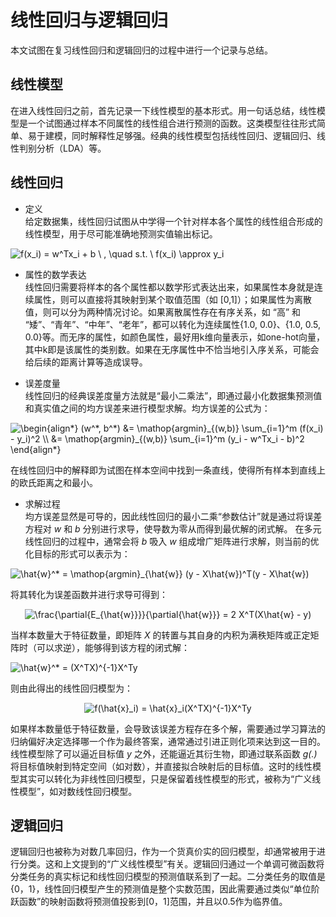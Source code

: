 # 线性回归与逻辑回归
本文试图在复习线性回归和逻辑回归的过程中进行一个记录与总结。
## 线性模型
在进入线性回归之前，首先记录一下线性模型的基本形式。用一句话总结，线性模型是一个试图通过样本不同属性的线性组合进行预测的函数。这类模型往往形式简单、易于建模，同时解释性足够强。经典的线性模型包括线性回归、逻辑回归、线性判别分析（LDA）等。

## 线性回归
* 定义  
给定数据集，线性回归试图从中学得一个针对样本各个属性的线性组合形成的线性模型，用于尽可能准确地预测实值输出标记。  

<img src="https://latex.codecogs.com/gif.latex?f(x_i)&space;=&space;w^Tx_i&space;&plus;&space;b&space;\&space;,&space;\quad&space;s.t.&space;\&space;f(x_i)&space;\approx&space;y_i" title="f(x_i) = w^Tx_i + b \ , \quad s.t. \ f(x_i) \approx y_i" />


* 属性的数学表达  
线性回归需要将样本的各个属性都以数学形式表达出来，如果属性本身就是连续属性，则可以直接将其映射到某个取值范围（如 [0,1]）；如果属性为离散值，则可以分为两种情况讨论。如果离散属性存在有序关系，如 “高” 和 “矮”、“青年”、“中年”、“老年”，都可以转化为连续属性{1.0, 0.0}、{1.0, 0.5, 0.0}等。而无序的属性，如颜色属性，最好用k维向量表示，如one-hot向量，其中k即是该属性的类别数。如果在无序属性中不恰当地引入序关系，可能会给后续的距离计算等造成误导。

* 误差度量  
线性回归的经典误差度量方法就是“最小二乘法”，即通过最小化数据集预测值和真实值之间的均方误差来进行模型求解。均方误差的公式为：

<img src="https://latex.codecogs.com/gif.latex?\begin{align*}&space;(w^*,&space;b^*)&space;&=&space;\mathop{argmin}_{(w,b)}&space;\sum_{i=1}^m&space;(f(x_i)&space;-&space;y_i)^2&space;\\&space;&=&space;\mathop{argmin}_{(w,b)}&space;\sum_{i=1}^m&space;(y_i&space;-&space;w^Tx_i&space;-&space;b)^2&space;\end{align*}" title="\begin{align*} (w^*, b^*) &= \mathop{argmin}_{(w,b)} \sum_{i=1}^m (f(x_i) - y_i)^2 \\ &= \mathop{argmin}_{(w,b)} \sum_{i=1}^m (y_i - w^Tx_i - b)^2 \end{align*}" />

在线性回归中的解释即为试图在样本空间中找到一条直线，使得所有样本到直线上的欧氏距离之和最小。  

* 求解过程  
均方误差显然是可导的，因此线性回归的最小二乘“参数估计”就是通过将误差方程对 *w* 和 *b* 分别进行求导，使导数为零从而得到最优解的闭式解。
在多元线性回归的过程中，通常会将 *b* 吸入 *w* 组成增广矩阵进行求解，则当前的优化目标的形式可以表示为：  

<img src="https://latex.codecogs.com/gif.latex?\hat{w}^*&space;=&space;\mathop{argmin}_{\hat{w}}&space;(y&space;-&space;X\hat{w})^T(y&space;-&space;X\hat{w})" title="\hat{w}^* = \mathop{argmin}_{\hat{w}} (y - X\hat{w})^T(y - X\hat{w})" />

 将其转化为误差函数并进行求导可得到：  
 
<div align=center> <img src="https://latex.codecogs.com/gif.latex?\frac{\partial{E_{\hat{w}}}}{\partial{\hat{w}}}&space;=&space;2&space;X^T(X\hat{w}&space;-&space;y)" title="\frac{\partial{E_{\hat{w}}}}{\partial{\hat{w}}} = 2 X^T(X\hat{w} - y)" /> </div>
 
当样本数量大于特征数量，即矩阵 *X* 的转置与其自身的内积为满秩矩阵或正定矩阵时（可以求逆），能够得到该方程的闭式解：  

<img src="https://latex.codecogs.com/gif.latex?\hat{w}^*&space;=&space;(X^TX)^{-1}X^Ty" title="\hat{w}^* = (X^TX)^{-1}X^Ty" /> 

则由此得出的线性回归模型为：  

<div align=center>
<img src="https://latex.codecogs.com/gif.latex?f(\hat{x}_i)&space;=&space;\hat{x}_i(X^TX)^{-1}X^Ty" title="f(\hat{x}_i) = \hat{x}_i(X^TX)^{-1}X^Ty" />
 </div>

如果样本数量低于特征数量，会导致该误差方程存在多个解，需要通过学习算法的归纳偏好决定选择哪一个作为最终答案，通常通过引进正则化项来达到这一目的。
线性模型除了可以逼近目标值 *y* 之外，还能逼近其衍生物，即通过联系函数 *g(.)* 将目标值映射到特定空间（如对数），并直接拟合映射后的目标值。这时的线性模型其实可以转化为非线性回归模型，只是保留着线性模型的形式，被称为“广义线性模型”，如对数线性回归模型。  

## 逻辑回归  
逻辑回归也被称为对数几率回归，作为一个货真价实的回归模型，却通常被用于进行分类。这和上文提到的“广义线性模型”有关。逻辑回归通过一个单调可微函数将分类任务的真实标记和线性回归模型的预测值联系到了一起。二分类任务的取值是{0，1}，线性回归模型产生的预测值是整个实数范围，因此需要通过类似“单位阶跃函数”的映射函数将预测值投影到[0，1]范围，并且以0.5作为临界值。  

